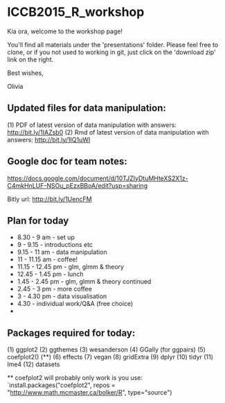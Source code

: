 # ICCB2015_R_workshop
Kia ora, welcome to the workshop page! 

You'll find all materials under the 'presentations' folder. Please feel free to clone, or if you not used to working in git, just click on the 'download zip' link on the right.

Best wishes,

Olivia

## Updated files for data manipulation: 

(1) PDF of latest version of data manipulation with answers: http://bit.ly/1IAZsb0
(2) Rmd of latest version of data manipulation with answers: http://bit.ly/1IQ1uWI 

## Google doc for team notes:

https://docs.google.com/document/d/10TJZIyDtuMHteXS2X1z-C4mkHnLUF-NSOu_pEzxBBoA/edit?usp=sharing

Bitly url: http://bit.ly/1UencFM 


## Plan for today

* 8.30 - 9 am - set up 
* 9 - 9.15 - introductions etc 
* 9.15 - 11 am - data manipulation 
* 11 - 11.15 am - coffee! 
* 11.15 - 12.45 pm - glm, glmm & theory 
* 12.45 - 1.45 pm - lunch 
* 1.45 - 2.45 pm - glm, glmm & theory continued 
* 2.45 - 3 pm - more coffee 
* 3 - 4.30 pm - data visualisation 
* 4.30 - individual work/Q&A (free choice)
* 
##  Packages required for today:

(1) ggplot2 
(2) ggthemes 
(3) wesanderson 
(4) GGally (for ggpairs) 
(5) coefplot2() (**) 
(6) effects 
(7) vegan 
(8) gridExtra
(9) dplyr 
(10) tidyr
(11) lme4 
(12) datasets

** coefplot2 will probably only work is you use: `install.packages("coefplot2",
repos = "http://www.math.mcmaster.ca/bolker/R", type="source")
